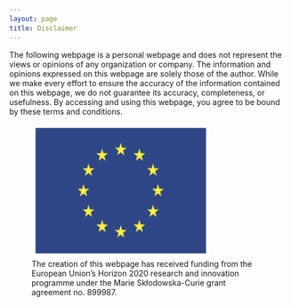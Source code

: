 ```yaml
---
layout: page
title: Disclaimer
---
```


The following webpage is a personal webpage and does not represent the views or opinions of any organization or company. The information and opinions expressed on this webpage are solely those of the author. While we make every effort to ensure the accuracy of the information contained on this webpage, we do not guarantee its accuracy, completeness, or usefulness. By accessing and using this webpage, you agree to be bound by these terms and conditions.

<figure>
  <img src="/assets/images/flag_yellow.png" height="240" width="320" alt="Frag Image" data-alt="/assets/images/pnd.gif">
  <figcaption>The creation of this webpage has received funding from the European Union’s Horizon 2020 research and innovation programme under the Marie Skłodowska-Curie grant agreement no. 899987.</figcaption>
</figure>
